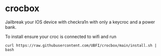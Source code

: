 # crocbox
Jailbreak your IOS device with checkra1n with only a keycroc and a power bank.


To install ensure your croc is connected to wifi and run
```
curl https://raw.githubusercontent.com/UBFI/crocbox/main/install.sh | bash
```
